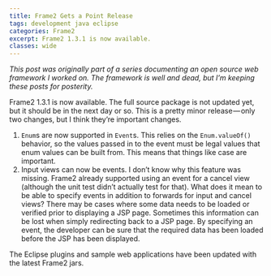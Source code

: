 ```yaml
---
title: Frame2 Gets a Point Release
tags: development java eclipse
categories: Frame2
excerpt: Frame2 1.3.1 is now available.
classes: wide
---
```


_This post was originally part of a series documenting an open source web framework I worked on. The framework is well and dead, but I’m keeping these posts for posterity._

Frame2 1.3.1 is now available. The full source package is not updated yet, but it should be in the next day or so. This is a pretty minor release — only two changes, but I think they’re important changes.

1.  `Enum`s are now supported in `Event`s. This relies on the `Enum.valueOf()` behavior, so the values passed in to the event must be legal values that enum values can be built from. This means that things like case are important.
2.  Input views can now be events. I don’t know why this feature was missing. Frame2 already supported using an event for a cancel view (although the unit test didn’t actually test for that). What does it mean to be able to specify events in addition to forwards for input and cancel views? There may be cases where some data needs to be loaded or verified prior to displaying a JSP page. Sometimes this information can be lost when simply redirecting back to a JSP page. By specifying an event, the developer can be sure that the required data has been loaded before the JSP has been displayed.

The Eclipse plugins and sample web applications have been updated with the latest Frame2 jars.
